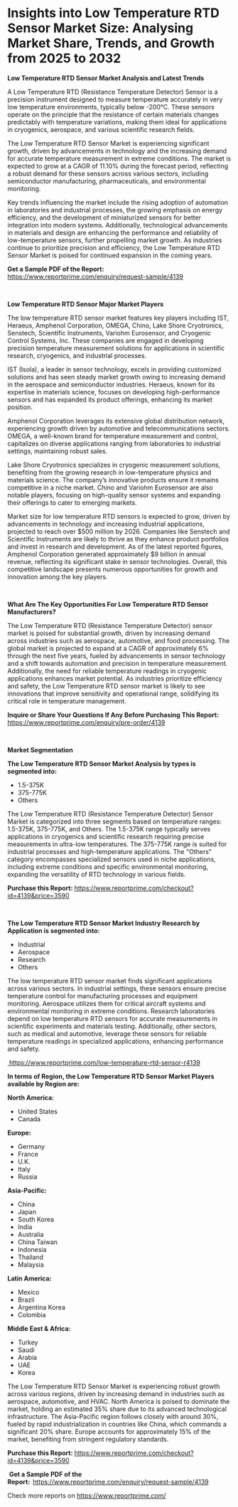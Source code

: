 <p><h1>Insights into Low Temperature RTD Sensor Market Size: Analysing Market Share, Trends, and Growth from 2025 to 2032</h1></p><p><strong>Low Temperature RTD Sensor Market Analysis and Latest Trends</strong></p>
<p><p>A Low Temperature RTD (Resistance Temperature Detector) Sensor is a precision instrument designed to measure temperature accurately in very low temperature environments, typically below -200°C. These sensors operate on the principle that the resistance of certain materials changes predictably with temperature variations, making them ideal for applications in cryogenics, aerospace, and various scientific research fields.</p><p>The Low Temperature RTD Sensor Market is experiencing significant growth, driven by advancements in technology and the increasing demand for accurate temperature measurement in extreme conditions. The market is expected to grow at a CAGR of 11.10% during the forecast period, reflecting a robust demand for these sensors across various sectors, including semiconductor manufacturing, pharmaceuticals, and environmental monitoring. </p><p>Key trends influencing the market include the rising adoption of automation in laboratories and industrial processes, the growing emphasis on energy efficiency, and the development of miniaturized sensors for better integration into modern systems. Additionally, technological advancements in materials and design are enhancing the performance and reliability of low-temperature sensors, further propelling market growth. As industries continue to prioritize precision and efficiency, the Low Temperature RTD Sensor Market is poised for continued expansion in the coming years.</p></p>
<p><strong>Get a Sample PDF of the Report:&nbsp;</strong> <a href="https://www.reportprime.com/enquiry/request-sample/4139?utm_campaign=2737&utm_medium=2&utm_source=Github&utm_content=ia&utm_term=18032025&utm_id=low-temperature-rtd-sensor">https://www.reportprime.com/enquiry/request-sample/4139</a></p>
<p>&nbsp;</p>
<p><strong>Low Temperature RTD Sensor Major Market Players</strong></p>
<p><p>The low temperature RTD sensor market features key players including IST, Heraeus, Amphenol Corporation, OMEGA, Chino, Lake Shore Cryotronics, Senstech, Scientific Instruments, Variohm Eurosensor, and Cryogenic Control Systems, Inc. These companies are engaged in developing precision temperature measurement solutions for applications in scientific research, cryogenics, and industrial processes.</p><p>IST (Isola), a leader in sensor technology, excels in providing customized solutions and has seen steady market growth owing to increasing demand in the aerospace and semiconductor industries. Heraeus, known for its expertise in materials science, focuses on developing high-performance sensors and has expanded its product offerings, enhancing its market position.</p><p>Amphenol Corporation leverages its extensive global distribution network, experiencing growth driven by automotive and telecommunications sectors. OMEGA, a well-known brand for temperature measurement and control, capitalizes on diverse applications ranging from laboratories to industrial settings, maintaining robust sales.</p><p>Lake Shore Cryotronics specializes in cryogenic measurement solutions, benefiting from the growing research in low-temperature physics and materials science. The company’s innovative products ensure it remains competitive in a niche market. Chino and Variohm Eurosensor are also notable players, focusing on high-quality sensor systems and expanding their offerings to cater to emerging markets.</p><p>Market size for low temperature RTD sensors is expected to grow, driven by advancements in technology and increasing industrial applications, projected to reach over $500 million by 2026. Companies like Senstech and Scientific Instruments are likely to thrive as they enhance product portfolios and invest in research and development. As of the latest reported figures, Amphenol Corporation generated approximately $9 billion in annual revenue, reflecting its significant stake in sensor technologies. Overall, this competitive landscape presents numerous opportunities for growth and innovation among the key players.</p></p>
<p>&nbsp;</p>
<p><strong>What Are The Key Opportunities For Low Temperature RTD Sensor Manufacturers?</strong></p>
<p><p>The Low Temperature RTD (Resistance Temperature Detector) sensor market is poised for substantial growth, driven by increasing demand across industries such as aerospace, automotive, and food processing. The global market is projected to expand at a CAGR of approximately 6% through the next five years, fueled by advancements in sensor technology and a shift towards automation and precision in temperature measurement. Additionally, the need for reliable temperature readings in cryogenic applications enhances market potential. As industries prioritize efficiency and safety, the Low Temperature RTD sensor market is likely to see innovations that improve sensitivity and operational range, solidifying its critical role in temperature management.</p></p>
<p><strong>Inquire or Share Your Questions If Any Before Purchasing This Report:</strong> <a href="https://www.reportprime.com/enquiry/pre-order/4139?utm_campaign=2737&utm_medium=2&utm_source=Github&utm_content=ia&utm_term=18032025&utm_id=low-temperature-rtd-sensor">https://www.reportprime.com/enquiry/pre-order/4139</a></p>
<p>&nbsp;</p>
<p><strong>Market Segmentation</strong></p>
<p><strong>The Low Temperature RTD Sensor Market Analysis by types is segmented into:</strong></p>
<p><ul><li>1.5-375K</li><li>375-775K</li><li>Others</li></ul></p>
<p><p>The Low Temperature RTD (Resistance Temperature Detector) Sensor Market is categorized into three segments based on temperature ranges: 1.5-375K, 375-775K, and Others. The 1.5-375K range typically serves applications in cryogenics and scientific research requiring precise measurements in ultra-low temperatures. The 375-775K range is suited for industrial processes and high-temperature applications. The "Others" category encompasses specialized sensors used in niche applications, including extreme conditions and specific environmental monitoring, expanding the versatility of RTD technology in various fields.</p></p>
<p><strong>Purchase this Report:&nbsp;</strong><a href="https://www.reportprime.com/checkout?id=4139&price=3590&utm_campaign=2737&utm_medium=2&utm_source=Github&utm_content=ia&utm_term=18032025&utm_id=low-temperature-rtd-sensor">https://www.reportprime.com/checkout?id=4139&price=3590</a></p>
<p>&nbsp;</p>
<p><strong>The Low Temperature RTD Sensor Market Industry Research by Application is segmented into:</strong></p>
<p><ul><li>Industrial</li><li>Aerospace</li><li>Research</li><li>Others</li></ul></p>
<p><p>The low temperature RTD sensor market finds significant applications across various sectors. In industrial settings, these sensors ensure precise temperature control for manufacturing processes and equipment monitoring. Aerospace utilizes them for critical aircraft systems and environmental monitoring in extreme conditions. Research laboratories depend on low temperature RTD sensors for accurate measurements in scientific experiments and materials testing. Additionally, other sectors, such as medical and automotive, leverage these sensors for reliable temperature readings in specialized applications, enhancing performance and safety.</p></p>
<p><a href="https://www.reportprime.com/low-temperature-rtd-sensor-r4139?utm_campaign=2737&utm_medium=2&utm_source=Github&utm_content=ia&utm_term=18032025&utm_id=low-temperature-rtd-sensor">&nbsp;https://www.reportprime.com/low-temperature-rtd-sensor-r4139</a></p>
<p><strong>In terms of Region, the Low Temperature RTD Sensor Market Players available by Region are:</strong></p>
<p>
    <p> <strong> North America: </strong>
        <ul>
            <li>United States</li>
            <li>Canada</li>
        </ul>
        </p> 
    <p> <strong> Europe: </strong>
        <ul>
            <li>Germany</li>
            <li>France</li>
            <li>U.K.</li>
            <li>Italy</li>
            <li>Russia</li>
        </ul>
        </p> 
    <p> <strong> Asia-Pacific: </strong>
        <ul>
            <li>China</li>
            <li>Japan</li>
            <li>South Korea</li>
            <li>India</li>
            <li>Australia</li>
            <li>China Taiwan</li>
            <li>Indonesia</li>
            <li>Thailand</li>
            <li>Malaysia</li>
        </ul>
        </p> 
    <p> <strong> Latin America: </strong>
        <ul>
            <li>Mexico</li>
            <li>Brazil</li>
            <li>Argentina Korea</li>
            <li>Colombia</li>
        </ul>
        </p> 
    <p> <strong> Middle East & Africa: </strong>
        <ul>
            <li>Turkey</li>
            <li>Saudi</li>
            <li>Arabia</li>
            <li>UAE</li>
            <li>Korea</li>
        </ul>
    </p>
    </p>
<p><p>The Low Temperature RTD Sensor Market is experiencing robust growth across various regions, driven by increasing demand in industries such as aerospace, automotive, and HVAC. North America is poised to dominate the market, holding an estimated 35% share due to its advanced technological infrastructure. The Asia-Pacific region follows closely with around 30%, fueled by rapid industrialization in countries like China, which commands a significant 20% share. Europe accounts for approximately 15% of the market, benefiting from stringent regulatory standards.</p></p>
<p><strong>Purchase this Report: </strong><a href="https://www.reportprime.com/checkout?id=4139&price=3590&utm_campaign=2737&utm_medium=2&utm_source=Github&utm_content=ia&utm_term=18032025&utm_id=low-temperature-rtd-sensor">https://www.reportprime.com/checkout?id=4139&price=3590</a></p>
<p>&nbsp;<strong>Get a Sample PDF of the Report:&nbsp;&nbsp;</strong><a href="https://www.reportprime.com/enquiry/request-sample/4139?utm_campaign=2737&utm_medium=2&utm_source=Github&utm_content=ia&utm_term=18032025&utm_id=low-temperature-rtd-sensor">https://www.reportprime.com/enquiry/request-sample/4139</a></p>
<p><strong></strong></p>
<p>Check more reports on <a href="https://www.reportprime.com/?utm_campaign=2737&utm_medium=2&utm_source=Github&utm_content=ia&utm_term=18032025&utm_id=low-temperature-rtd-sensor">https://www.reportprime.com/</a></p>